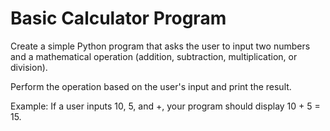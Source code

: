 # Basic Calculator Program

Create a simple Python program that asks the user to input two numbers and a mathematical operation (addition, subtraction, multiplication, or division).

Perform the operation based on the user's input and print the result.

Example: If a user inputs 10, 5, and +, your program should display 10 + 5 = 15.
